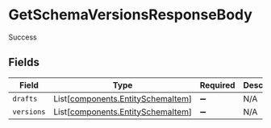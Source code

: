 # GetSchemaVersionsResponseBody

Success


## Fields

| Field                                                                            | Type                                                                             | Required                                                                         | Description                                                                      |
| -------------------------------------------------------------------------------- | -------------------------------------------------------------------------------- | -------------------------------------------------------------------------------- | -------------------------------------------------------------------------------- |
| `drafts`                                                                         | List[[components.EntitySchemaItem](../../models/components/entityschemaitem.md)] | :heavy_minus_sign:                                                               | N/A                                                                              |
| `versions`                                                                       | List[[components.EntitySchemaItem](../../models/components/entityschemaitem.md)] | :heavy_minus_sign:                                                               | N/A                                                                              |